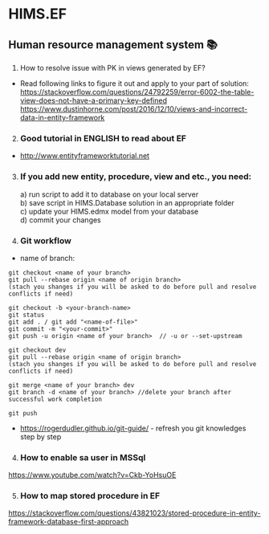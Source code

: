 # HIMS.EF 
## Human resource management system  :books:

1) How to resolve issue with PK in views generated by EF?
- Read following links to figure it out and apply to your part of solution:
https://stackoverflow.com/questions/24792259/error-6002-the-table-view-does-not-have-a-primary-key-defined
https://www.dustinhorne.com/post/2016/12/10/views-and-incorrect-data-in-entity-framework

2) ### Good tutorial in ENGLISH to read about EF
- http://www.entityframeworktutorial.net

3) ### If you add new entity, procedure, view and etc., you need: 	<br/>
	a) run script to add it to database on your local server <br/>
	b) save script in HIMS.Database solution in an appropriate folder 
	<br/>
	c) update your HIMS.edmx model from your database 
	<br/>
	d) commit your changes

4) ### Git workflow
- name of branch: <your-name><feature>
```
git checkout <name of your branch>
git pull --rebase origin <name of origin branch>
(stach you shanges if you will be asked to do before pull and resolve conflicts if need)
	
git checkout -b <your-branch-name>
git status
git add . / git add "<name-of-file>"
git commit -m "<your-commit>"
git push -u origin <name of your branch>  // -u or --set-upstream
	
git checkout dev
git pull --rebase origin <name of origin branch> 
(stach you shanges if you will be asked to do before pull and resolve conflicts if need)
	
git merge <name of your branch> dev
git branch -d <name of your branch> //delete your branch after successful work completion
	
git push
```
- https://rogerdudler.github.io/git-guide/ - refresh you git knowledges step by step

4) ### How to enable sa user in MSSql
https://www.youtube.com/watch?v=Ckb-YoHsuOE

5) ### How to map stored procedure in EF
https://stackoverflow.com/questions/43821023/stored-procedure-in-entity-framework-database-first-approach
